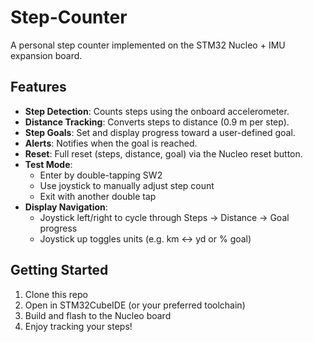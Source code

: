# Step-Counter

A personal step counter implemented on the STM32 Nucleo + IMU expansion board.

## Features

- **Step Detection**: Counts steps using the onboard accelerometer.  
- **Distance Tracking**: Converts steps to distance (0.9 m per step).  
- **Step Goals**: Set and display progress toward a user-defined goal.  
- **Alerts**: Notifies when the goal is reached.  
- **Reset**: Full reset (steps, distance, goal) via the Nucleo reset button.  
- **Test Mode**:  
  - Enter by double-tapping SW2  
  - Use joystick to manually adjust step count  
  - Exit with another double tap  
- **Display Navigation**:  
  - Joystick left/right to cycle through Steps → Distance → Goal progress  
  - Joystick up toggles units (e.g. km ↔ yd or % goal)

## Getting Started

1. Clone this repo  
2. Open in STM32CubeIDE (or your preferred toolchain)  
3. Build and flash to the Nucleo board  
4. Enjoy tracking your steps!